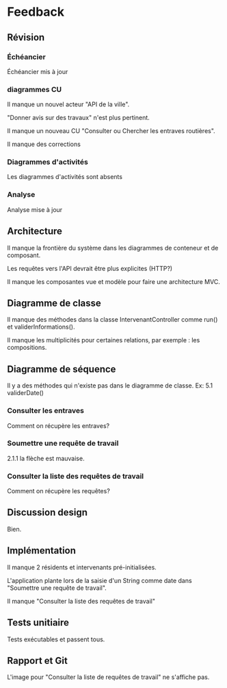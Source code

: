 # Feedback

## Révision

### Échéancier

Échéancier mis à jour

### diagrammes CU 

Il manque un nouvel acteur "API de la ville".

"Donner avis sur des travaux" n'est plus pertinent.

Il manque un nouveau CU "Consulter ou Chercher les entraves routières".

Il manque des corrections

### Diagrammes d'activités 

Les diagrammes d'activités sont absents

### Analyse

Analyse mise à jour

## Architecture

Il manque la frontière du système dans les diagrammes de conteneur et de composant.

Les requêtes vers l'API devrait être plus explicites (HTTP?)

Il manque les composantes vue et modèle pour faire une architecture MVC.

## Diagramme de classe

Il manque des méthodes dans la classe IntervenantController comme run() et validerInformations().

Il manque les multiplicités pour certaines relations, par exemple : les compositions.

## Diagramme de séquence 

Il y a des méthodes qui n'existe pas dans le diagramme de classe. Ex: 5.1 validerDate()

### Consulter les entraves

Comment on récupère les entraves?

### Soumettre une requête de travail 

2.1.1 la flèche est mauvaise.

### Consulter la liste des requêtes de travail

Comment on récupère les requêtes?

## Discussion design

Bien.

## Implémentation

Il manque 2 résidents et intervenants pré-initialisées.

L'application plante lors de la saisie d'un String comme date dans "Soumettre une requête de travail".

Il manque "Consulter la liste des requêtes de travail"

## Tests unitiaire

Tests exécutables et passent tous.

## Rapport et Git

L'image pour "Consulter la liste de requêtes de travail" ne s'affiche pas.